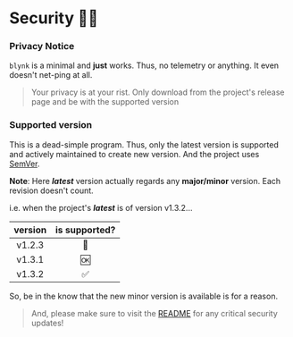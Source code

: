 # Security 💂‍♂️

### Privacy Notice

`blynk` is a minimal and **just** works. Thus, no telemetry or anything. It even 
doesn't net-ping at all. 

> Your privacy is at your rist. Only download from the project's release page
> and be with the supported version

### Supported version

This is a dead-simple program. Thus, only the latest version is supported and actively
maintained to create new version. And the project uses [SemVer](https://semver.org/).

**Note**: Here ***latest*** version actually regards any **major/minor** version. 
Each revision doesn't count.

i.e. when the project's ***latest*** is of version v1.3.2...

| version | is supported? |
| :---: | :---: |
| v1.2.3 | 🚫|
| v1.3.1 | 🆗|
| v1.3.2| ✅ |

So, be in the know that the new minor version is available is for a reason. 

>And, please make sure to visit the [README](/README.md) for any critical security
>updates!
